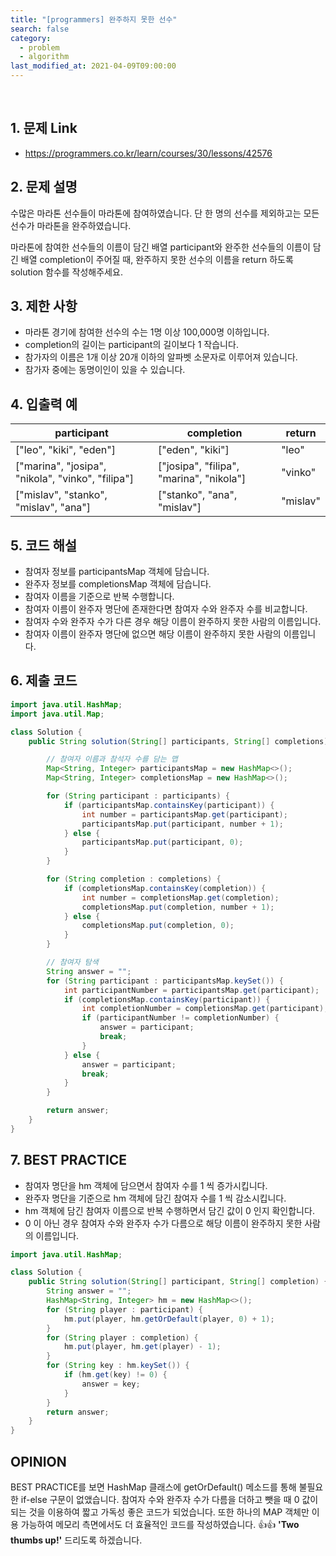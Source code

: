 ```yaml
---
title: "[programmers] 완주하지 못한 선수"
search: false
category:
  - problem
  - algorithm
last_modified_at: 2021-04-09T09:00:00
---
```


<br>

## 1. 문제 Link
- <https://programmers.co.kr/learn/courses/30/lessons/42576>

## 2. 문제 설명
수많은 마라톤 선수들이 마라톤에 참여하였습니다. 단 한 명의 선수를 제외하고는 모든 선수가 마라톤을 완주하였습니다.

마라톤에 참여한 선수들의 이름이 담긴 배열 participant와 완주한 선수들의 이름이 담긴 배열 completion이 주어질 때, 
완주하지 못한 선수의 이름을 return 하도록 solution 함수를 작성해주세요.

## 3. 제한 사항
- 마라톤 경기에 참여한 선수의 수는 1명 이상 100,000명 이하입니다.
- completion의 길이는 participant의 길이보다 1 작습니다.
- 참가자의 이름은 1개 이상 20개 이하의 알파벳 소문자로 이루어져 있습니다.
- 참가자 중에는 동명이인이 있을 수 있습니다.

## 4. 입출력 예

| participant | completion | return |
|---|---|---|
| ["leo", "kiki", "eden"] | ["eden", "kiki"] | "leo" |
| ["marina", "josipa", "nikola", "vinko", "filipa"] | ["josipa", "filipa", "marina", "nikola"] | "vinko" |
| ["mislav", "stanko", "mislav", "ana"] | ["stanko", "ana", "mislav"] | "mislav" |

## 5. 코드 해설
- 참여자 정보를 participantsMap 객체에 담습니다.
- 완주자 정보를 completionsMap 객체에 담습니다.
- 참여자 이름을 기준으로 반복 수행합니다.
- 참여자 이름이 완주자 명단에 존재한다면 참여자 수와 완주자 수를 비교합니다. 
- 참여자 수와 완주자 수가 다른 경우 해당 이름이 완주하지 못한 사람의 이름입니다.
- 참여자 이름이 완주자 명단에 없으면 해당 이름이 완주하지 못한 사람의 이름입니다.

## 6. 제출 코드

```java
import java.util.HashMap;
import java.util.Map;

class Solution {
    public String solution(String[] participants, String[] completions) {

        // 참여자 이름과 참석자 수를 담는 맵
        Map<String, Integer> participantsMap = new HashMap<>();
        Map<String, Integer> completionsMap = new HashMap<>();

        for (String participant : participants) {
            if (participantsMap.containsKey(participant)) {
                int number = participantsMap.get(participant);
                participantsMap.put(participant, number + 1);
            } else {
                participantsMap.put(participant, 0);
            }
        }

        for (String completion : completions) {
            if (completionsMap.containsKey(completion)) {
                int number = completionsMap.get(completion);
                completionsMap.put(completion, number + 1);
            } else {
                completionsMap.put(completion, 0);
            }
        }

        // 참여자 탐색
        String answer = "";
        for (String participant : participantsMap.keySet()) {
            int participantNumber = participantsMap.get(participant);
            if (completionsMap.containsKey(participant)) {
                int completionNumber = completionsMap.get(participant);
                if (participantNumber != completionNumber) {
                    answer = participant;
                    break;
                }
            } else {
                answer = participant;
                break;
            }
        }

        return answer;
    }
}
```

## 7. BEST PRACTICE
- 참여자 명단을 hm 객체에 담으면서 참여자 수를 1 씩 증가시킵니다.
- 완주자 명단을 기준으로 hm 객체에 담긴 참여자 수를 1 씩 감소시킵니다.
- hm 객체에 담긴 참여자 이름으로 반복 수행하면서 담긴 값이 0 인지 확인합니다.
- 0 이 아닌 경우 참여자 수와 완주자 수가 다름으로 해당 이름이 완주하지 못한 사람의 이름입니다.

```java
import java.util.HashMap;

class Solution {
    public String solution(String[] participant, String[] completion) {
        String answer = "";
        HashMap<String, Integer> hm = new HashMap<>();
        for (String player : participant) {
            hm.put(player, hm.getOrDefault(player, 0) + 1);
        }
        for (String player : completion) {
            hm.put(player, hm.get(player) - 1);
        }
        for (String key : hm.keySet()) {
            if (hm.get(key) != 0) {
                answer = key;
            }
        }
        return answer;
    }
}
```

## OPINION
BEST PRACTICE를 보면 HashMap 클래스에 getOrDefault() 메소드를 통해 불필요한 if-else 구문이 없앴습니다. 
참여자 수와 완주자 수가 다름을 더하고 뺏을 때 0 값이 되는 것을 이용하여 짧고 가독성 좋은 코드가 되었습니다. 
또한 하나의 MAP 객체만 이용 가능하여 메모리 측면에서도 더 효율적인 코드를 작성하였습니다. 
👍👍 **'Two thumbs up!'** 드리도록 하겠습니다.